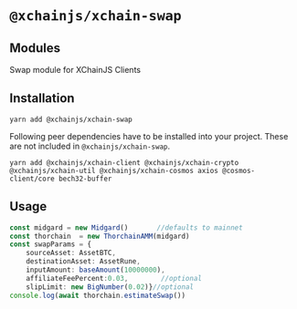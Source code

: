 # `@xchainjs/xchain-swap`

## Modules

Swap module for XChainJS Clients

## Installation

```
yarn add @xchainjs/xchain-swap
```

Following peer dependencies have to be installed into your project. These are not included in `@xchainjs/xchain-swap`.

```
yarn add @xchainjs/xchain-client @xchainjs/xchain-crypto @xchainjs/xchain-util @xchainjs/xchain-cosmos axios @cosmos-client/core bech32-buffer
```

## Usage

```typescript
const midgard = new Midgard()       //defaults to mainnet
const thorchain  = new ThorchainAMM(midgard)
const swapParams = {
    sourceAsset: AssetBTC,
    destinationAsset: AssetRune,
    inputAmount: baseAmount(10000000),
    affiliateFeePercent:0.03,        //optional
    slipLimit: new BigNumber(0.02)}//optional
console.log(await thorchain.estimateSwap())
```

